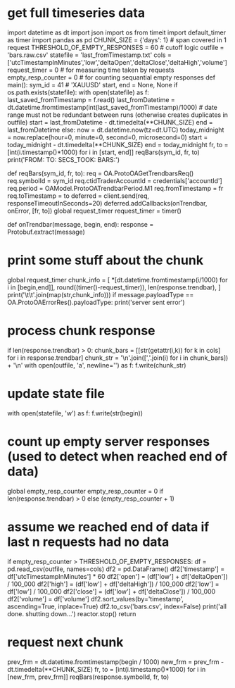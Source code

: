 # get full timeseries data
import datetime as dt
import json
import os
from timeit import default_timer as timer
import pandas as pd
CHUNK_SIZE = {'days': 1} # span covered in 1 request
THRESHOLD_OF_EMPTY_RESPONSES = 60 # cutoff logic
outfile = 'bars.raw.csv'
statefile = 'last_fromTimestamp.txt'
cols = ['utcTimestampInMinutes','low','deltaOpen','deltaClose','deltaHigh','volume']
request_timer = 0 # for measuring time taken by requests
empty_resp_counter = 0 # for counting sequantial empty responses
def main():
  sym_id = 41 # 'XAUUSD'
  start, end = None, None
  if os.path.exists(statefile):
    with open(statefile) as f:
      last_saved_fromTimestamp = f.read()
    last_fromDatetime = dt.datetime.fromtimestamp(int(last_saved_fromTimestamp)/1000)
    # date range must not be redundant between runs (otherwise creates duplicates in outfile)
    start = last_fromDatetime - dt.timedelta(**CHUNK_SIZE)
    end = last_fromDatetime
  else:
    now = dt.datetime.now(tz=dt.UTC)
    today_midnight = now.replace(hour=0, minute=0, second=0, microsecond=0)
    start = today_midnight - dt.timedelta(**CHUNK_SIZE)
    end = today_midnight
  fr, to = [int(i.timestamp()*1000) for i in [start, end]]
  reqBars(sym_id, fr, to)
  print('FROM:                           TO:                             SECS_TOOK:      BARS:')

def reqBars(sym_id, fr, to):
  req = OA.ProtoOAGetTrendbarsReq()
  req.symbolId = sym_id
  req.ctidTraderAccountId = credentials['accountId']
  req.period = OAModel.ProtoOATrendbarPeriod.M1
  req.fromTimestamp = fr
  req.toTimestamp = to
  deferred = client.send(req, responseTimeoutInSeconds=20)
  deferred.addCallbacks(onTrendbar, onError, [fr, to])
  global request_timer
  request_timer = timer()

def onTrendbar(message, begin, end):
  response = Protobuf.extract(message)
  # print some stuff about the chunk
  global request_timer
  chunk_info = [
    *[dt.datetime.fromtimestamp(i/1000) for i in [begin,end]],
    round((timer()-request_timer)),
    len(response.trendbar),
  ]
  print('\t\t'.join(map(str,chunk_info)))
  if message.payloadType == OA.ProtoOAErrorRes().payloadType:
    print('server sent error')
  # process chunk response
  if len(response.trendbar) > 0:
    chunk_bars = [[str(getattr(i,k)) for k in cols] for i in response.trendbar]
    chunk_str = '\n'.join([','.join(i) for i in chunk_bars]) + '\n'
    with open(outfile, 'a', newline='') as f: f.write(chunk_str)
  # update state file
  with open(statefile, 'w') as f: f.write(str(begin))
  # count up empty server responses (used to detect when reached end of data)
  global empty_resp_counter
  empty_resp_counter = 0 if len(response.trendbar) > 0 else (empty_resp_counter + 1)
  # assume we reached end of data if last n requests had no data
  if empty_resp_counter > THRESHOLD_OF_EMPTY_RESPONSES:
    df = pd.read_csv(outfile, names=cols)
    df2 = pd.DataFrame()
    df2['timestamp'] = df['utcTimestampInMinutes'] * 60
    df2['open'] = (df['low'] + df['deltaOpen']) / 100_000
    df2['high'] = (df['low'] + df['deltaHigh']) / 100_000
    df2['low'] = df['low'] / 100_000
    df2['close'] = (df['low'] + df['deltaClose']) / 100_000
    df2['volume'] = df['volume']
    df2.sort_values(by='timestamp', ascending=True, inplace=True)
    df2.to_csv('bars.csv', index=False)
    print('all done. shutting down...')
    reactor.stop()
    return
  # request next chunk
  prev_frm = dt.datetime.fromtimestamp(begin / 1000)
  new_frm = prev_frm - dt.timedelta(**CHUNK_SIZE)
  fr, to = [int(i.timestamp()*1000) for i in [new_frm, prev_frm]]
  reqBars(response.symbolId, fr, to)
